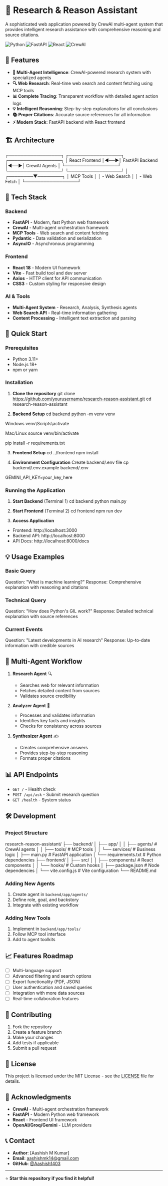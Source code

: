 # 🤖 Research & Reason Assistant

A sophisticated web application powered by CrewAI multi-agent system that provides intelligent research assistance with comprehensive reasoning and source citations.

![Python](https://img.shields.io/badge/Python-3.11+-blue.svg)
![FastAPI](https://img.shields.io/badge/FastAPI-0.104+-green.svg)
![React](https://img.shields.io/badge/React-18+-blue.svg)
![CrewAI](https://img.shields.io/badge/CrewAI-Multi--Agent-orange.svg)

## 🌟 Features

- **🤖 Multi-Agent Intelligence**: CrewAI-powered research system with specialized agents
- **🔍 Web Research**: Real-time web search and content fetching using MCP tools
- **📊 Complete Tracing**: Transparent workflow with detailed agent action logs
- **💡 Intelligent Reasoning**: Step-by-step explanations for all conclusions
- **📚 Proper Citations**: Accurate source references for all information
- **⚡ Modern Stack**: FastAPI backend with React frontend

## 🏗️ Architecture

┌─────────────────┐ ┌─────────────────┐ ┌─────────────────┐
│ React Frontend │◄──►│ FastAPI Backend │◄──►│ CrewAI Agents │
└─────────────────┘ └─────────────────┘ └─────────────────┘
│
┌────────▼────────┐
│ MCP Tools │
│ - Web Search │
│ - Web Fetch │
└─────────────────┘


## 🔧 Tech Stack

### Backend
- **FastAPI** - Modern, fast Python web framework
- **CrewAI** - Multi-agent orchestration framework
- **MCP Tools** - Web search and content fetching
- **Pydantic** - Data validation and serialization
- **AsyncIO** - Asynchronous programming

### Frontend
- **React 18** - Modern UI framework
- **Vite** - Fast build tool and dev server
- **Axios** - HTTP client for API communication
- **CSS3** - Custom styling for responsive design

### AI & Tools
- **Multi-Agent System** - Research, Analysis, Synthesis agents
- **Web Search API** - Real-time information gathering
- **Content Processing** - Intelligent text extraction and parsing

## 🚀 Quick Start

### Prerequisites
- Python 3.11+
- Node.js 18+
- npm or yarn

### Installation

1. **Clone the repository**
git clone https://github.com/yourusername/research-reason-assistant.git
cd research-reason-assistant

2. **Backend Setup**
cd backend
python -m venv venv

Windows
venv\Scripts\activate

Mac/Linux
source venv/bin/activate

pip install -r requirements.txt


3. **Frontend Setup**
cd ../frontend
npm install

4. **Environment Configuration**
Create backend/.env file
cp backend/.env.example backend/.env


GEMINI_API_KEY=your_key_here

### Running the Application

1. **Start Backend** (Terminal 1)
cd backend
python main.py

2. **Start Frontend** (Terminal 2)
cd frontend
npm run dev

3. **Access Application**
- Frontend: http://localhost:3000
- Backend API: http://localhost:8000
- API Docs: http://localhost:8000/docs

## 💡 Usage Examples

### Basic Query
Question: "What is machine learning?"
Response: Comprehensive explanation with reasoning and citations

### Technical Query
Question: "How does Python's GIL work?"
Response: Detailed technical explanation with source references

### Current Events
Question: "Latest developments in AI research"
Response: Up-to-date information with credible sources


## 🤖 Multi-Agent Workflow

1. **Research Agent** 🔍
   - Searches web for relevant information
   - Fetches detailed content from sources
   - Validates source credibility

2. **Analyzer Agent** 🧠
   - Processes and validates information
   - Identifies key facts and insights
   - Checks for consistency across sources

3. **Synthesizer Agent** ✍️
   - Creates comprehensive answers
   - Provides step-by-step reasoning
   - Formats proper citations

## 📊 API Endpoints

- `GET /` - Health check
- `POST /api/ask` - Submit research question
- `GET /health` - System status

## 🛠️ Development

### Project Structure
research-reason-assistant/
├── backend/
│ ├── app/
│ │ ├── agents/ # CrewAI agents
│ │ ├── tools/ # MCP tools
│ │ └── services/ # Business logic
│ ├── main.py # FastAPI application
│ └── requirements.txt # Python dependencies
├── frontend/
│ ├── src/
│ │ ├── components/ # React components
│ │ └── hooks/ # Custom hooks
│ ├── package.json # Node dependencies
│ └── vite.config.js # Vite configuration
└── README.md


### Adding New Agents
1. Create agent in `backend/app/agents/`
2. Define role, goal, and backstory
3. Integrate with existing workflow

### Adding New Tools
1. Implement in `backend/app/tools/`
2. Follow MCP tool interface
3. Add to agent toolkits

## 📈 Features Roadmap

- [ ] Multi-language support
- [ ] Advanced filtering and search options
- [ ] Export functionality (PDF, JSON)
- [ ] User authentication and saved queries
- [ ] Integration with more data sources
- [ ] Real-time collaboration features

## 🤝 Contributing

1. Fork the repository
2. Create a feature branch
3. Make your changes
4. Add tests if applicable
5. Submit a pull request

## 📄 License

This project is licensed under the MIT License - see the [LICENSE](LICENSE) file for details.

## 🙏 Acknowledgments

- **CrewAI** - Multi-agent orchestration framework
- **FastAPI** - Modern Python web framework
- **React** - Frontend UI framework
- **OpenAI/Groq/Gemini** - LLM providers

## 📞 Contact

- **Author**: [Aashish M Kumar]
- **Email**: aashishmk14@gmail.com
- **GitHub**: [@Aashish1403](https://github.com/Aashish1403)

---

⭐ **Star this repository if you find it helpful!**


